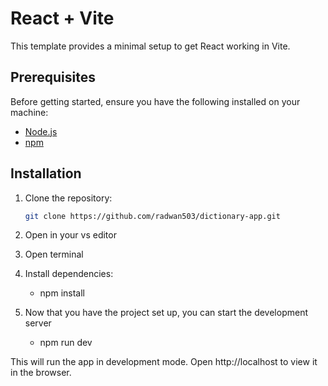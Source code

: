 # React + Vite

This template provides a minimal setup to get React working in Vite.

## Prerequisites

Before getting started, ensure you have the following installed on your machine:

- [Node.js](https://nodejs.org/en/)
- [npm](https://www.npmjs.com/)

## Installation

1. Clone the repository:

   ```bash
   git clone https://github.com/radwan503/dictionary-app.git
   ```

2. Open in your vs editor
3. Open terminal
4. Install dependencies:
   - npm install
5. Now that you have the project set up, you can start the development server
   - npm run dev

This will run the app in development mode. Open http://localhost to view it in the browser.
